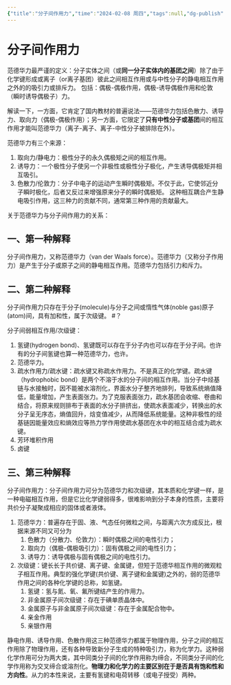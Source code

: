 ```yaml
---
{"title":"分子间作用力","time":"2024-02-08 周四","tags":null,"dg-publish":true,"permalink":"/200 学习/202 有机化学/第01篇 有机化学总论/第01章 绪论/第3节 分子极性和分子间作用力/分子间作用力/","dgPassFrontmatter":true,"created":"2024-02-08T00:23:10.990+08:00","updated":"2024-02-17T11:30:28.238+08:00"}
---
```


# 分子间作用力
范德华力最严谨的定义：分子实体之间（或**同一分子实体内的基团之间**）除了由于化学键形成或离子（or离子基团）彼此之间相互作用或与中性分子的静电相互作用之外的的吸引力或排斥力。 包括：偶极-偶极作用，偶极-诱导偶极作用和伦敦（瞬时诱导偶极子）力。

解读一下，一方面，它肯定了国内教材的普遍说法——范德华力包括色散力、诱导力、取向力（偶极-偶极作用）；另一方面，它限定了**只有中性分子或基团**间的相互作用才能叫范德华力（离子-离子、离子-中性分子被排除在外）。

范德华力有三个来源：
1. 取向力/静电力：极性分子的永久偶极矩之间的相互作用。
2. 诱导力：一个极性分子使另一个非极性或极性分子极化，产生诱导偶极矩并相互吸引。
3. 色散力/伦敦力：分子中电子的运动产生瞬时偶极矩。不仅于此，它使邻近分子瞬时极化，后者又反过来增强原来分子的瞬时偶极矩。
这种相互耦合产生静电吸引作用，这三种力的贡献不同，通常第三种作用的贡献最大。 

关于范德华力与分子间作用力的关系：
## 一、第一种解释
分子间作用力，又称范德华力（van der Waals force）。范德华力（又称分子作用力）是产生于分子或原子之间的静电相互作用。范德华力包括引力和斥力。
## 二、第二种解释
分子间作用力只存在于分子(molecule)与分子之间或惰性气体(noble gas)原子(atom)间，具有加和性，属于次级键。 #？

分子间弱相互作用/次级键：
1. 氢键(hydrogen bond)、氢键既可以存在于分子内也可以存在于分子间。也许有的分子间氢键也算一种范德华力，也许。
2. 范德华力。
3. 疏水作用力/疏水键：疏水键又称疏水作用力。不是真正的化学键。疏水键（hydrophobic bond）是两个不溶于水的分子间的相互作用。当分子中烃基链与水接触时，因不能被水溶剂化，界面水分子整齐地排列，导致系统熵值降低，能量增加，产生表面张力。为了克服表面张力，疏水基团会收缩、卷曲和结合，将原来规则排布于表面的水分子排挤出，使疏水表面减少，转换出的水分子呈无序态，熵值回升，焓变值减少，从而降低系统能量。这种非极性的烃基链因能量效应和熵效应等热力学作用使疏水基团在水中的相互结合成为疏水键。
4. 芳环堆积作用
5. 卤键
## 三、第三种解释
分子间作用力：分子间作用力可分为范德华力和次级键，其本质和化学键一样，是一种电磁相互作用，但是它比化学键弱得多，很难影响到分子本身的性质，主要将共价分子凝聚成相应的固体或者液体。
1. 范德华力：普遍存在于固、液、气态任何微粒之间，与距离六次方成反比，根据来源不同又可分为
	1. 色散力（分散力、伦敦力）：瞬时偶极之间的电性引力；
	2. 取向力（偶极-偶极吸引力）：固有偶极之间的电性引力；
	3. 诱导力：诱导偶极与固有偶极之间的电性引力。
2. 次级键：键长长于共价键、离子键、金属键，但短于范德华相互作用的微观粒子相互作用。典型的强化学键(共价键、离子键和金属键)之外的，弱的范德华作用之间的各种化学键的总称，如氢键。
	1. 氢键：氢与氮、氧、氟所键结产生的作用力。
	2. 非金属原子间次级键：存在于碘单质晶体中。
	3. 金属原子与非金属原子间次级键：存在于金属配合物中。
	4. 亲金作用
	5. 亲银作用

静电作用、诱导作用、色散作用这三种范德华力都属于物理作用，分子之间的相互作用除了物理作用，还有各种导致新分子生成的特种吸引力，称为化学力。这种弱化学作用可分为两大类，其中同类分子间的化学作用称为缔合，不同类分子间的化学作用称为交叉缔合或溶剂化。**物理力和化学力的主要区别在于是否具有饱和性和方向性**。从力的本性来说，主要有氢键和电荷转移（或电子授受）两种。